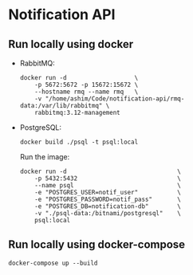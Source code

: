 # Notification API

## Run locally using docker

- RabbitMQ:

    ```
    docker run -d                   \
        -p 5672:5672 -p 15672:15672 \
        --hostname rmq --name rmq   \
        -v "/home/ashim/Code/notification-api/rmq-data:/var/lib/rabbitmq" \
        rabbitmq:3.12-management
    ```

- PostgreSQL:

    ```
    docker build ./psql -t psql:local
    ```

  Run the image:

    ```
    docker run -d                               \
        -p 5432:5432                            \
        --name psql                             \
        -e "POSTGRES_USER=notif_user"           \
        -e "POSTGRES_PASSWORD=notif_pass"       \
        -e "POSTGRES_DB=notification-db"        \
        -v "./psql-data:/bitnami/postgresql"    \
        psql:local
    ```

## Run locally using docker-compose

```
docker-compose up --build
```
